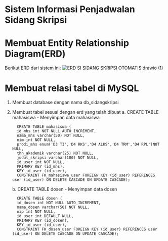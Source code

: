 # Sistem Informasi Penjadwalan Sidang Skripsi
# Membuat Entity Relationship Diagram(ERD)
Berikut ERD dari sistem ini:
![ERD SI SIDANG SKRIPSI OTOMATIS drawio (1)](https://github.com/user-attachments/assets/9ee82b1a-b86b-4320-8cc8-1153cca52e14)
# Membuat relasi tabel di MySQL
1. Membuat database dengan nama db_sidangskripsi
2. Membuat tabel sesuai dengan erd yang telah dibuat
   a. CREATE TABLE mahasiswa - Menyimpan data mahasiswa
   
         CREATE TABLE mahasiswa (
         id_mhs int NOT NULL AUTO_INCREMENT,
         nama_mhs varchar(50) NOT NULL,
         nim int NOT NULL,
         prodi_mhs enum('D3 TI','D4 RKS','D4 ALKS','D4 TRM','D4 RPL')NOT NULL,
         thn_akademik varchar(25) NOT NULL,
         judul_skripsi varchar(100) NOT NULL,
         id_user int NOT NULL,
         PRIMARY KEY (id_mhs),
         KEY id_user (id_user),
         CONSTRAINT FK_mahasiswa_user FOREIGN KEY (id_user) REFERENCES user (id_user) ON DELETE CASCADE ON UPDATE CASCADE);
   
   b. CREATE TABLE dosen - Menyimpan data dosen
   
         CREATE TABLE dosen (
         id_dosen int NOT NULL AUTO_INCREMENT,
         nama_dosen varchar(50) NOT NULL,
         nip int NOT NULL,
         id_user int DEFAULT NULL,
         PRIMARY KEY (id_dosen),
         KEY id_user (id_user),
         CONSTRAINT FK_dosen_user FOREIGN KEY (id_user) REFERENCES user (id_user) ON DELETE CASCADE ON UPDATE CASCADE);

   

